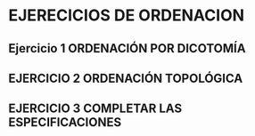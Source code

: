 # EJERECICIOS DE ORDENACION

## Ejercicio 1 **ORDENACIÓN POR DICOTOMÍA**
## EJERCICIO 2 **ORDENACIÓN TOPOLÓGICA**
## EJERCICIO 3 **COMPLETAR LAS ESPECIFICACIONES**

